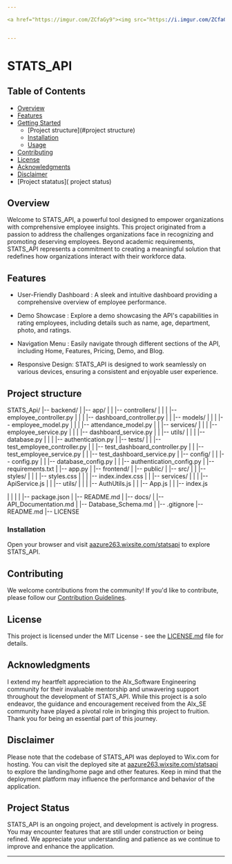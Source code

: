 ```yaml
---                                                                             

<a href="https://imgur.com/ZCfaGy9"><img src="https://i.imgur.com/ZCfaGy9.jpg" title="source: imgur.com" width="50%" /></a>


---
```


# STATS_API

## Table of Contents

- [Overview](#overview)
- [Features](#features)
- [Getting Started](#getting-started)
  - [Project structure](#project structure)
  - [Installation](#installation)
  - [Usage](#usage)
- [Contributing](#contributing)
- [License](#license)
- [Acknowledgments](#acknowledgments)
- [ Disclaimer]( Disclaimer)
- [Project statatus]( project status)

## Overview

Welcome to STATS_API, a powerful tool designed to empower organizations with comprehensive employee insights. This project originated from a passion to address the challenges organizations face in recognizing and promoting deserving employees. Beyond academic requirements, STATS_API represents a commitment to creating a meaningful solution that redefines how organizations interact with their workforce data.

## Features

- User-Friendly Dashboard : A sleek and intuitive dashboard providing a comprehensive overview of employee performance.

- Demo Showcase : Explore a demo showcasing the API's capabilities in rating employees, including details such as name, age, department, photo, and ratings.

- Navigation Menu : Easily navigate through different sections of the API, including Home, Features, Pricing, Demo, and Blog.

- Responsive Design: STATS_API is designed to work seamlessly on various devices, ensuring a consistent and enjoyable user experience.

## Project structure

STATS_Api/
|-- backend/
|   |-- app/
|   |   |-- controllers/
|   |   |   |-- employee_controller.py
|   |   |   |-- dashboard_controller.py
|   |   |-- models/
|   |   |   |-- employee_model.py
|   |   |   |-- attendance_model.py
|   |   |-- services/
|   |   |   |-- employee_service.py
|   |   |   |-- dashboard_service.py
|   |   |-- utils/
|   |   |   |-- database.py
|   |   |   |-- authentication.py
|   |-- tests/
|   |   |-- test_employee_controller.py
|   |   |-- test_dashboard_controller.py
|   |   |-- test_employee_service.py
|   |   |-- test_dashboard_service.py
|   |-- config/
|   |   |-- config.py
|   |   |-- database_config.py
|   |   |-- authentication_config.py
|   |-- requirements.txt
|   |-- app.py
|
|-- frontend/
|   |-- public/
|   |-- src/
|   |   |-- styles/
|   |   |   |-- styles.css
|   |   |   |-- index.index.css
|   |   |-- services/
|   |   |   |-- ApiService.js
|   |   |-- utils/
|   |   |   |-- AuthUtils.js
|   |   |-- App.js
|   |   |-- index.js




|   |   |
|   |-- package.json
|   |-- README.md
|
|-- docs/
|   |-- API_Documentation.md
|   |-- Database_Schema.md
|
|-- .gitignore
|-- README.md
|-- LICENSE


### Installation

 Open your browser and visit [aazure263.wixsite.com/statsapi](https://aazure263.wixsite.com/statsapi)  to explore STATS_API.


## Contributing

We welcome contributions from the community! If you'd like to contribute, please follow our [Contribution Guidelines](CONTRIBUTING.md).

## License

This project is licensed under the MIT License - see the [LICENSE.md](LICENSE.md) file for details.

## Acknowledgments

I extend my heartfelt appreciation to the Alx_Software Engineering community for their invaluable mentorship and unwavering support throughout the development of STATS_API. While this project is a solo endeavor, the guidance and encouragement received from the Alx_SE community have played a pivotal role in bringing this project to fruition. Thank you for being an essential part of this journey.


## Disclaimer

Please note that the codebase of STATS_API was deployed to Wix.com for hosting. You can visit the deployed site at [aazure263.wixsite.com/statsapi](https://aazure263.wixsite.com/statsapi) to explore the landing/home page and other features. Keep in mind that the deployment platform may influence the performance and behavior of the application.


## Project Status

STATS_API is an ongoing project, and development is actively in progress. You may encounter features that are still under construction or being refined. We appreciate your understanding and patience as we continue to improve and enhance the application.

---
